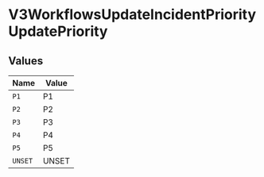 # V3WorkflowsUpdateIncidentPriorityUpdatePriority


## Values

| Name    | Value   |
| ------- | ------- |
| `P1`    | P1      |
| `P2`    | P2      |
| `P3`    | P3      |
| `P4`    | P4      |
| `P5`    | P5      |
| `UNSET` | UNSET   |